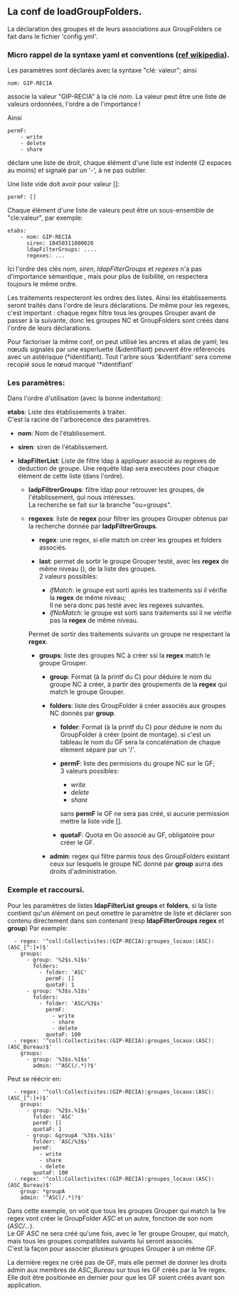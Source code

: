## La conf de loadGroupFolders.
La déclaration des groupes et de leurs associations aux GroupFolders ce fait dans le fichier 'config.yml'.

### Micro rappel de la syntaxe yaml et conventions ([ref wikipedia](https://en.wikipedia.org/wiki/YAML)).
Les paramètres sont déclarés avec la syntaxe "clé: valeur";
ainsi 

	nom: GIP-RECIA

associe la valeur "GIP-RECIA" à la clé *nom*.
La valeur peut être une liste de valeurs ordonnées, l'ordre a de l'importance !

Ainsi 

	permF:
		- write
		- delete
		- share

déclare une liste de droit, chaque élément d'une liste est indenté (2 espaces au moins) et signalé par un '-', à ne pas oublier.

Une liste vide doit avoir pour valeur []:

	permF: []

Chaque élément d'une liste de valeurs peut être un sous-ensemble de "cle:valeur", par exemple:

	etabs:
		- nom: GIP-RECIA
		  siren: 18450311800020
		  ldapFilterGroups: ....
	      regexes: ...

Ici l'ordre des clés *nom*, *siren*, *ldapFilterGroups* et *regexes* n'a pas d'importance sémantique , mais pour plus de lisibilité, on respectera toujours le même ordre.


Les traitements respecteront les ordres des listes.
Ainsi les établissements seront traités  dans l'ordre de leurs déclarations.
De même pour les regexes, c'est important : chaque regex filtre tous les groupes Grouper avant de passer à la suivante, donc les groupes NC et GroupFolders sont créés dans l'ordre de leurs déclarations.


Pour factoriser la même conf, on peut utilisé les ancres et alias  de yaml; les nœuds signalés par une esperluette (&identifiant)
peuvent être  référencés avec un astérisque (*identifiant). Tout l'arbre sous '&identifiant' sera comme recopié sous le nœud marqué '*identifiant'




### Les paramètres:
Dans l'ordre d'utilisation (avec la bonne indentation):

**etabs**: Liste des établissements à traiter.  
	C'est la racine de l'arborecence des paramètres.

- **nom**: Nom de l'établissement.

- **siren**: siren de l'établissement.

- **ldapFilterList**: Liste de filtre ldap à appliquer associé au regexes de deduction de groupe.
	Une requête ldap sera executées pour chaque élément de cette liste (dans l'ordre).
	- **ladpFiltrerGroups**: filtre ldap pour retrouver les groupes, de l'établissement, qui nous intéresses.  
		La recherche se fait sur la branche "ou=groups".

	- **regexes**: liste de **regex** pour filtrer les groupes Grouper obtenus par la recherche donnée par **ladpFiltrerGroups**.

		- **regex**: une regex, si elle match on créer les groupes et folders associés.

		- **last**: permet de sortir le groupe Grouper testé, avec les **regex** de même niveau (), de la liste des groupes.  
		2 valeurs possibles:
			- *ifMatch*:	le groupe est sorti après les traitements ssi il vérifie la **regex** de même niveau;  
			Il ne sera donc pas testé avec les regexes suivantes.
			- *ifNoMatch*: le groupe est sorti sans traitements ssi il ne vérifie pas la **regex** de même niveau.  

		Permet de sortir des traitements suivants un groupe ne respectant la **regex**.

		- **groups**: liste des groupes NC à créer ssi la **regex** match le groupe Grouper.  
			- **group**: Format (à la printf du C) pour déduire le nom du groupe NC à créer, à partir des groupements de la **regex** qui match le groupe Grouper.

			- **folders**: liste des GroupFolder à créer associés aux groupes NC donnés par **group**.
				- **folder**: Format (à la printf du C) pour déduire le nom du GroupFolder à créer (point de montage).
						si c'est un tableau le nom du GF sera la concaténation de chaque élement séparé par un '/'. 

				- **permF**: liste des permisions du groupe NC sur le GF;  
						3 valeurs possibles:
					- *write*
					- *delete*
					- *share*
				
					sans **permF** le GF ne sera pas créé, si aucune permission mettre la liste vide [].
				- **quotaF**: Quota en Go associé au GF, obligatoire pour créer le GF.

			- **admin**: regex qui filtre parmis tous des GroupFolders existant ceux sur lesquels le groupe NC donné par **group** aurra des droits d'administration.

### Exemple et raccoursi.
Pour les paramètres de listes **ldapFilterList** **groups** et **folders**, si la liste contient qu'un élément
on peut omettre le paramètre de liste et déclarer son contenu directement dans son contenant (resp **ldapFilterGroups** **regex** et **group**)
Par exemple:

      - regex: '^coll:Collectivites:(GIP-RECIA):groupes_locaux:(ASC):(ASC_[^:]+)$'
        groups:
          - group: '%2$s.%1$s'
            folders:
              - folder: 'ASC'
                permF: []
                quotaF: 1
          - group: '%3$s.%1$s'
            folders:
              - folder: 'ASC/%3$s'
                permF:
                  - write
                  - share
                  - delete
                quotaF: 100
      - regex: '^coll:Collectivites:(GIP-RECIA):groupes_locaux:(ASC):(ASC_Bureau)$'
        groups:
          - group: '%3$s.%1$s'
            admin: '^ASC(/.*)?$'

Peut se réécrir en:      

      - regex: '^coll:Collectivites:(GIP-RECIA):groupes_locaux:(ASC):(ASC_[^:]+)$'
        groups:
          - group: '%2$s.%1$s'
            folder: 'ASC'
            permF: []
            quotaF: 1
          - group: &groupA '%3$s.%1$s' 
            folder: 'ASC/%3$s'
            permF:
              - write
              - share
              - delete
            quotaF: 100
	  - regex: '^coll:Collectivites:(GIP-RECIA):groupes_locaux:(ASC):(ASC_Bureau)$'
        group: *groupA
        admin: '^ASC(/.*)?$'

Dans cette exemple, on voit que tous les groupes Grouper qui match la 1re regex vont créer le GroupFolder *ASC* et un autre, fonction de son nom (*ASC/...*).  
Le GF *ASC* ne sera créé qu'une fois, avec le 1er groupe  Grouper, qui match, mais tous les groupes compatibles suivants lui seront associés.  
C'est la façon pour associer plusieurs groupes Grouper à un même GF.

La dernière regex ne créé pas de GF, mais elle permet de donner les droits admin aux membres de *ASC_Bureau* sur tous les GF créés par la 1re regex.
Elle doit être positionée en dernier pour que les GF soient créés avant son application.
